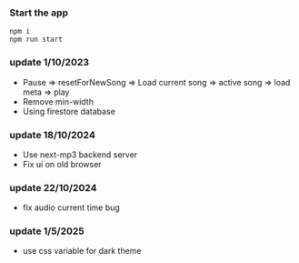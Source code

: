 ### Start the app
```
npm i
npm run start
```


### update 1/10/2023
- Pause => resetForNewSong => Load current song => active song => load meta => play
- Remove min-width
- Using firestore database


### update 18/10/2024
- Use next-mp3 backend server
- Fix ui on old browser

### update 22/10/2024
- fix audio current time bug

### update 1/5/2025
- use css variable for dark theme